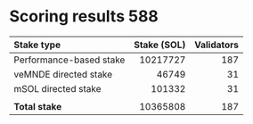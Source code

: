 # Scoring results 588

| Stake type              | Stake (SOL)    | Validators     |
|:------------------------|---------------:|---------------:|
| Performance-based stake | 10217727       | 187            |
| veMNDE directed stake   | 46749          | 31             |
| mSOL directed stake     | 101332         | 31             |
|                         |                |                |
| **Total stake**         | 10365808       | 187            |